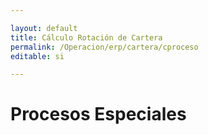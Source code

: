 ```yaml
---

layout: default
title: Cálculo Rotación de Cartera
permalink: /Operacion/erp/cartera/cproceso
editable: si

---
```




# Procesos Especiales

















